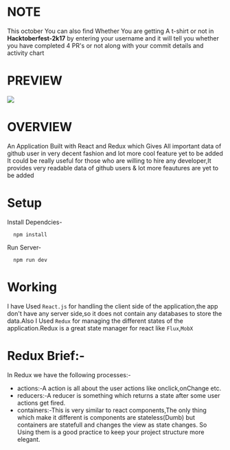 # NOTE
This october You can also find Whether You are getting A t-shirt or not in <strong>Hacktoberfest-2k17</strong> by entering your username and it will tell you whether you have completed 4 PR's or not along with your commit details and activity chart

# PREVIEW
![](http://i.imgur.com/1kagUVg.gif)

# OVERVIEW
An Application Built with React and Redux which Gives All important data of github user in very decent fashion and lot more cool feature yet to be added
It could be really useful for those who are willing to hire any developer,It provides very readable data of github users & lot more feautures are yet to be added

# Setup 

Install Dependcies-

```
  npm install
```

Run Server-

```
  npm run dev
```


# Working
I have Used <code>React.js</code> for handling the client side of the application,the app don't have any server side,so it does not contain any databases to store the data.Also I Used <code>Redux</code> for managing the different states of the application.Redux is a great state manager for react like <code>Flux</code>,<code>MobX</code>

# Redux Brief:-
In Redux we have the following processes:-
<ul>
	<li>actions:-A action is all about the user actions like onclick,onChange etc.</li>
	<li>reducers:-A reducer is something which returns a state after some user actions get fired.</li>
	<li>containers:-This is very similar to react components,The only thing which make it different is components are stateless(Dumb) but containers are statefull and changes the view as state changes.
So Using them is a good practice to keep your project structure more elegant.</li>
</ul>
